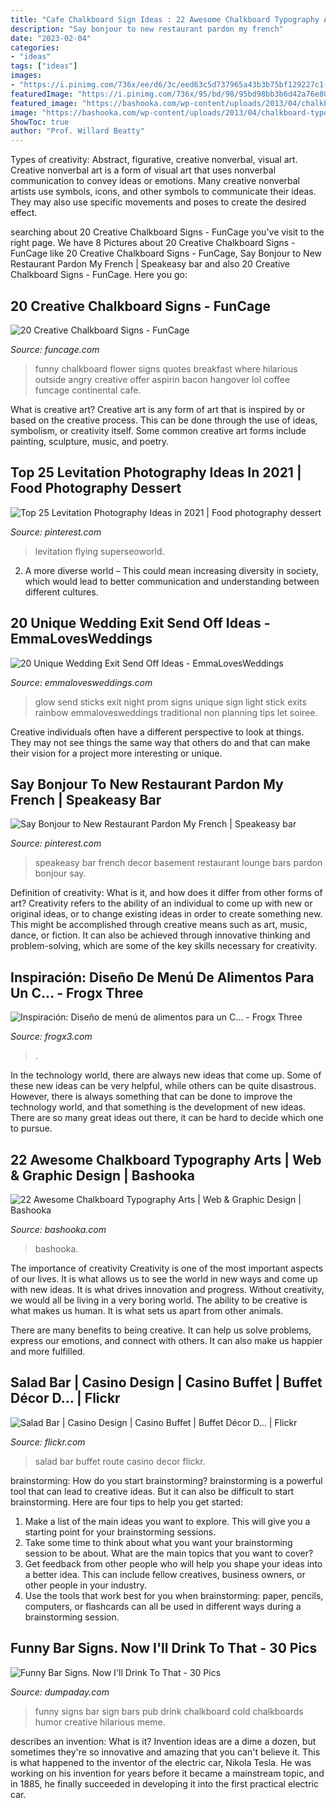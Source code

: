 ```yaml
---
title: "Cafe Chalkboard Sign Ideas : 22 Awesome Chalkboard Typography Arts"
description: "Say bonjour to new restaurant pardon my french"
date: "2023-02-04"
categories:
- "ideas"
tags: ["ideas"]
images:
- "https://i.pinimg.com/736x/ee/d6/3c/eed63c5d737965a43b3b75bf129227c1--pub-design-restaurant-design.jpg"
featuredImage: "https://i.pinimg.com/736x/95/bd/98/95bd98bb3b6d42a76e8059962c4ea2e9.jpg"
featured_image: "https://bashooka.com/wp-content/uploads/2013/04/chalkboard-typo-21.jpg"
image: "https://bashooka.com/wp-content/uploads/2013/04/chalkboard-typo-21.jpg"
ShowToc: true
author: "Prof. Willard Beatty"
---
```



Types of creativity: Abstract, figurative, creative nonverbal, visual art.
Creative nonverbal art is a form of visual art that uses nonverbal communication to convey ideas or emotions. Many creative nonverbal artists use symbols, icons, and other symbols to communicate their ideas. They may also use specific movements and poses to create the desired effect.

	

		
searching about 20 Creative Chalkboard Signs - FunCage you've visit to the right page. We have 8 Pictures about 20 Creative Chalkboard Signs - FunCage like 20 Creative Chalkboard Signs - FunCage, Say Bonjour to New Restaurant Pardon My French | Speakeasy bar and also 20 Creative Chalkboard Signs - FunCage. Here you go:
		
    
## 20 Creative Chalkboard Signs - FunCage

<img loading=lazy src="http://www.funcage.com/blog/wp-content/uploads/2012/08/funny_chalkboard_17.jpg" onerror="this.onerror=null;this.src='https://tse4.mm.bing.net/th?id=OIP.zHCgIM03vR3FFIivlehogwHaJ3&amp;pid=15.1';" alt="20 Creative Chalkboard Signs - FunCage">

_Source: funcage.com_

>funny chalkboard flower signs quotes breakfast where hilarious outside angry creative offer aspirin bacon hangover lol coffee funcage continental cafe. 

	

What is creative art?
Creative art is any form of art that is inspired by or based on the creative process. This can be done through the use of ideas, symbolism, or creativity itself. Some common creative art forms include painting, sculpture, music, and poetry.

    
## Top 25 Levitation Photography Ideas In 2021 | Food Photography Dessert

<img loading=lazy src="https://i.pinimg.com/736x/95/bd/98/95bd98bb3b6d42a76e8059962c4ea2e9.jpg" onerror="this.onerror=null;this.src='https://tse1.mm.bing.net/th?id=OIP.4pmCCYnVjsoC1RaF_tdBQAHaLG&amp;pid=15.1';" alt="Top 25 Levitation Photography Ideas in 2021 | Food photography dessert">

_Source: pinterest.com_

>levitation flying superseoworld. 

	

2. A more diverse world – This could mean increasing diversity in society, which would lead to better communication and understanding between different cultures.

    
## 20 Unique Wedding Exit Send Off Ideas - EmmaLovesWeddings

<img loading=lazy src="http://emmalovesweddings.com/wp-content/uploads/2017/08/wedding-night-send-off-ideas-with-glow-sticks.jpg" onerror="this.onerror=null;this.src='https://tse1.mm.bing.net/th?id=OIP.Q4jEzCAN8-yMzRJ45a2AXAHaLH&amp;pid=15.1';" alt="20 Unique Wedding Exit Send Off Ideas - EmmaLovesWeddings">

_Source: emmalovesweddings.com_

>glow send sticks exit night prom signs unique sign light stick exits rainbow emmalovesweddings traditional non planning tips let soiree. 

	

Creative individuals often have a different perspective to look at things. They may not see things the same way that others do and that can make their vision for a project more interesting or unique.

    
## Say Bonjour To New Restaurant Pardon My French | Speakeasy Bar

<img loading=lazy src="https://i.pinimg.com/736x/ee/d6/3c/eed63c5d737965a43b3b75bf129227c1--pub-design-restaurant-design.jpg" onerror="this.onerror=null;this.src='https://tse3.mm.bing.net/th?id=OIP.LV-P-HvUyRzPFHDTsQsvKAHaE6&amp;pid=15.1';" alt="Say Bonjour to New Restaurant Pardon My French | Speakeasy bar">

_Source: pinterest.com_

>speakeasy bar french decor basement restaurant lounge bars pardon bonjour say. 

	

Definition of creativity: What is it, and how does it differ from other forms of art?
Creativity refers to the ability of an individual to come up with new or original ideas, or to change existing ideas in order to create something new. This might be accomplished through creative means such as art, music, dance, or fiction. It can also be achieved through innovative thinking and problem-solving, which are some of the key skills necessary for creativity.

    
## Inspiración: Diseño De Menú De Alimentos Para Un C... - Frogx Three

<img loading=lazy src="https://www.frogx3.com/wp-content/uploads/2014/09/diseno-menu-cafe-10-423x600.jpeg" onerror="this.onerror=null;this.src='https://tse3.mm.bing.net/th?id=OIP.ynQwOzP7HO--MuLGVwlOIQAAAA&amp;pid=15.1';" alt="Inspiración: Diseño de menú de alimentos para un C... - Frogx Three">

_Source: frogx3.com_

>. 

	

In the technology world, there are always new ideas that come up. Some of these new ideas can be very helpful, while others can be quite disastrous. However, there is always something that can be done to improve the technology world, and that something is the development of new ideas. There are so many great ideas out there, it can be hard to decide which one to pursue.

    
## 22 Awesome Chalkboard Typography Arts | Web &amp; Graphic Design | Bashooka

<img loading=lazy src="https://bashooka.com/wp-content/uploads/2013/04/chalkboard-typo-21.jpg" onerror="this.onerror=null;this.src='https://tse3.mm.bing.net/th?id=OIP.E3R9ynWJxgVA3kECklxS7wHaLF&amp;pid=15.1';" alt="22 Awesome Chalkboard Typography Arts | Web &amp; Graphic Design | Bashooka">

_Source: bashooka.com_

>bashooka. 

	

The importance of creativity
Creativity is one of the most important aspects of our lives. It is what allows us to see the world in new ways and come up with new ideas. It is what drives innovation and progress.
Without creativity, we would all be living in a very boring world. The ability to be creative is what makes us human. It is what sets us apart from other animals.

There are many benefits to being creative. It can help us solve problems, express our emotions, and connect with others. It can also make us happier and more fulfilled.

    
## Salad Bar | Casino Design | Casino Buffet | Buffet Décor D… | Flickr

<img loading=lazy src="https://c1.staticflickr.com/5/4143/4897884573_7ac265873f_b.jpg" onerror="this.onerror=null;this.src='https://tse4.mm.bing.net/th?id=OIP.xGevdaVmXbzNO5-kK08ekQHaE8&amp;pid=15.1';" alt="Salad Bar | Casino Design | Casino Buffet | Buffet Décor D… | Flickr">

_Source: flickr.com_

>salad bar buffet route casino decor flickr. 

	

brainstorming: How do you start brainstorming?
brainstorming is a powerful tool that can lead to creative ideas. But it can also be difficult to start brainstorming. Here are four tips to help you get started: 
1. Make a list of the main ideas you want to explore. This will give you a starting point for your brainstorming sessions.
2. Take some time to think about what you want your brainstorming session to be about. What are the main topics that you want to cover? 
3. Get feedback from other people who will help you shape your ideas into a better idea. This can include fellow creatives, business owners, or other people in your industry. 
4. Use the tools that work best for you when brainstorming: paper, pencils, computers, or flashcards can all be used in different ways during a brainstorming session.

    
## Funny Bar Signs. Now I&#039;ll Drink To That - 30 Pics

<img loading=lazy src="http://www.dumpaday.com/wp-content/uploads/2014/05/funny-bar-signs-6.jpg" onerror="this.onerror=null;this.src='https://tse4.mm.bing.net/th?id=OIP.xVwn9ghpwtz6Tedzs8eKRgHaK6&amp;pid=15.1';" alt="Funny Bar Signs. Now I&#039;ll Drink To That - 30 Pics">

_Source: dumpaday.com_

>funny signs bar sign bars pub drink chalkboard cold chalkboards humor creative hilarious meme. 

	

describes an invention: What is it?
Invention ideas are a dime a dozen, but sometimes they're so innovative and amazing that you can't believe it. This is what happened to the inventor of the electric car, Nikola Tesla. He was working on his invention for years before it became a mainstream topic, and in 1885, he finally succeeded in developing it into the first practical electric car.

